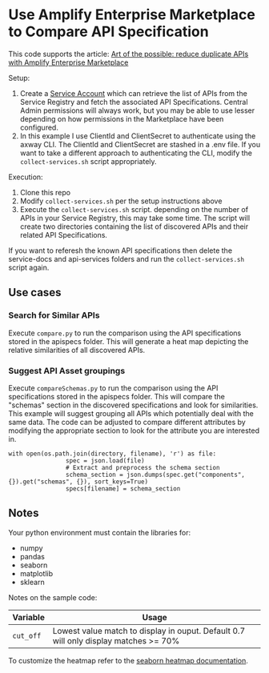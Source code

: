 # Use Amplify Enterprise Marketplace to Compare API Specification

This code supports the article: [Art of the possible: reduce duplicate APIs with Amplify Enterprise Marketplace](https://blog.axway.com/product-insights/amplify-platform/enterprise-marketplace/reduce-duplicate-apis)

Setup:

1. Create a [Service Account](https://docs.axway.com/bundle/platform-management/page/docs/management_guide/organizations/managing_organizations/index.html#managing-service-accounts) which can retrieve the list of APIs from the Service Registry and fetch the associated API Specifications. Central Admin permissions will always work, but you may be able to use lesser depending on how permissions in the Marketplace have been configured.
2. In this example I use ClientId and ClientSecret to authenticate using the axway CLI. The ClientId and ClientSecret are stashed in a .env file. If you want to take a different approach to authenticating the CLI, modify the `collect-services.sh` script appropriately.

Execution:

1. Clone this repo
2. Modify `collect-services.sh` per the setup instructions above
3. Execute the `collect-services.sh` script. depending on the number of APIs in your Service Registry, this may take some time. The script will create two directories containing the list of discovered APIs and their related API Specifications.

If you want to referesh the known API specifications then delete the service-docs and api-services folders and run the `collect-services.sh` script again.

## Use cases
### Search for Similar APIs

Execute `compare.py` to run the comparison using the API specifications stored in the apispecs folder. This will generate a heat map depicting the relative similarities of all discovered APIs.

### Suggest API Asset groupings

Execute `compareSchemas.py` to run the comparison using the API specifications stored in the apispecs folder. This will compare the "schemas" section in the discovered specifications and look for similarities. This example will suggest grouping all APIs which potentially deal with the same data. The code can be adjusted to compare different attributes by modifying the appropriate section to look for the attribute you are interested in.

~~~
with open(os.path.join(directory, filename), 'r') as file:
                spec = json.load(file)
                # Extract and preprocess the schema section
                schema_section = json.dumps(spec.get("components", {}).get("schemas", {}), sort_keys=True)
                specs[filename] = schema_section
~~~

## Notes

Your python environment must contain the libraries for:
* numpy
* pandas
* seaborn
* matplotlib
* sklearn

Notes on the sample code:

|Variable|Usage|
|---|---|
|`cut_off`| Lowest value match to display in ouput. Default 0.7 will only display matches >= 70% |

To customize the heatmap refer to the [seaborn heatmap documentation](https://seaborn.pydata.org/generated/seaborn.heatmap.html).
